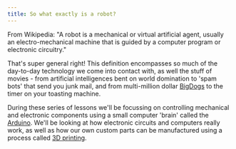 ```yaml
---
title: So what exactly is a robot?
---
```



From Wikipedia:
"A robot is a mechanical or virtual artificial agent, usually an electro-mechanical machine that is guided by a computer program or electronic circuitry."


That's super general right! This definition encompasses so much of the day-to-day technology we come into contact with, as well the stuff of movies - from artificial intelligences bent on world domination to 'spam bots' that send you junk mail, and from multi-million dollar <a href="https://www.youtube.com/watch?v=W1czBcnX1Ww">BigDogs</a> to the timer on your toasting machine.


During these series of lessons we'll be focussing on controlling mechanical and electronic components using a small computer 'brain' called the <a href="http://arduino.cc">Arduino</a>. We'll be looking at how electronic circuits and computers really work, as well as how our own custom parts can be manufactured using a process called <a href="https://en.wikipedia.org/wiki/3D_printing">3D printing</a>.